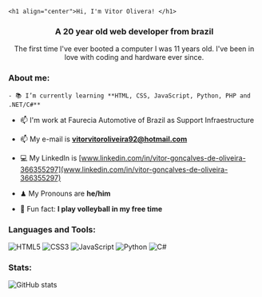 
    <h1 align="center">Hi, I'm Vitor Olivera! </h1>
<h3 align="center">A 20 year old web developer  from brazil</h3>

<p align="center">The first time I've ever booted a computer I was 11 years old. I've been in love with coding and hardware ever since.</p>

<h3 align="left">About me: </h3>

    - 📚 I’m currently learning **HTML, CSS, JavaScript, Python, PHP and .NET/C#**

- 📫 I'm work at Faurecia Automotive of Brazil as Support Infraestructure

- 📫 My e-mail is **vitorvitoroliveira92@hotmail.com**

- 💻 My LinkedIn is [www.linkedin.com/in/vitor-gonçalves-de-oliveira-366355297](www.linkedin.com/in/vitor-gonçalves-de-oliveira-366355297)

- ♟ My Pronouns are **he/him**

- 🎵 Fun fact: **I play volleyball in my free time** 

<h3 align="left">Languages and Tools:</h3>

![HTML5](https://img.shields.io/badge/HTML5-E34F26?style=for-the-badge&logo=html5&logoColor=white) ![CSS3](https://img.shields.io/badge/CSS3-1572B6?style=for-the-badge&logo=css3&logoColor=white) ![JavaScript](https://img.shields.io/badge/JavaScript-F7DF1E?style=for-the-badge&logo=javascript&logoColor=black) ![Python](https://img.shields.io/badge/python-3670A0?style=for-the-badge&logo=python&logoColor=ffdd54) ![C#](https://procoders.tech/wp-content/uploads/2023/05/png-clipart-c-programming-language-logo-microsoft-visual-studio-net-framework-javascript-icon-purple-logo-removebg-preview.png)
<h3 align="left">Stats:</h3>

![ GitHub stats](https://github-readme-stats.vercel.app/api?username=14kgamers&theme=monokai&show_icons=true='#center')


 
